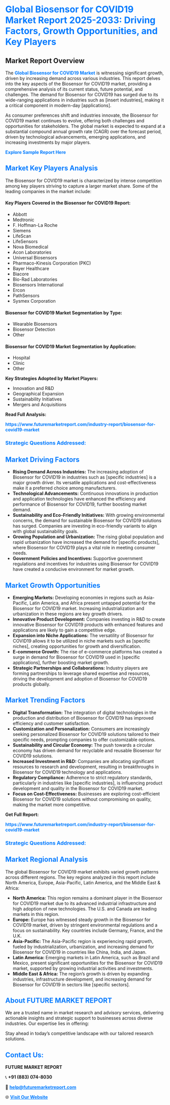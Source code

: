 <h1 style="color: #007BFF;">Global Biosensor for COVID19 Market Report 2025-2033: Driving Factors, Growth Opportunities, and Key Players</h1>

<section id="overview">
<h2>Market Report Overview</h2>
<p>The <a href="https://www.futuremarketreport.com/industry-report/biosensor-for-covid19-market" style="color: #007BFF; text-decoration: none;"><strong>Global Biosensor for COVID19 Market</strong></a> is witnessing significant growth, driven by increasing demand across various industries. This report delves into the key aspects of the Biosensor for COVID19 market, providing a comprehensive analysis of its current status, future potential, and challenges. The demand for Biosensor for COVID19 has surged due to its wide-ranging applications in industries such as [insert industries], making it a critical component in modern-day [applications].</p>
<p>As consumer preferences shift and industries innovate, the Biosensor for COVID19 market continues to evolve, offering both challenges and opportunities for stakeholders. The global market is expected to expand at a substantial compound annual growth rate (CAGR) over the forecast period, driven by technological advancements, emerging applications, and increasing investments by major players.</p>
</section>

<section id="overview">
<p><a href="https://www.futuremarketreport.com/request-sample/reportId=26130" style="color: #007BFF; text-decoration: none;"><strong>Explore Sample Report Here</strong></a></p>
</section>

<section id="key-players">
<h2 style="color: #007BFF;">Market Key Players Analysis</h2>
<p>The Biosensor for COVID19 market is characterized by intense competition among key players striving to capture a larger market share. Some of the leading companies in the market include:</p>
<h4>Key Players Covered in the Biosensor for COVID19 Report:</h4>
<ul><li>Abbott</li><li>Medtronic</li><li>F. Hoffman-La Roche</li><li>Siemens</li><li>LifeScan</li><li>LifeSensors</li><li>Nova Biomedical</li><li>Acon Laboratories</li><li>Universal Biosensors</li><li>Pharmaco-Kinesis Corporation (PKC)</li><li>Bayer Healthcare</li><li>Biacore</li><li>Bio-Rad Laboratories</li><li>Biosensors International</li><li>Ercon</li><li>PathSensors</li><li>Sysmex Corporation</li></ul>
<h4>Biosensor for COVID19 Market Segmentation by Type:</h4>
<ul><li>Wearable Biosensors</li><li>Biosensor Detection</li><li>Other</li></ul>

<h4>Biosensor for COVID19 Market Segmentation by Application:</h4>
<ul><li>Hospital</li><li>Clinic</li><li>Other</li></ul>
<p><strong>Key Strategies Adopted by Market Players:</strong></p>
<ul>
<li>Innovation and R&D</li>
<li>Geographical Expansion</li>
<li>Sustainability Initiatives</li>
<li>Mergers and Acquisitions</li>
</ul>
</section>

<section>
<p><strong>Read Full Analysis: </strong></p><a href="https://www.futuremarketreport.com/industry-report/biosensor-for-covid19-market" style="color: #007BFF; text-decoration: none;"><strong>https://www.futuremarketreport.com/industry-report/biosensor-for-covid19-market</strong></a>
<h3 style="color: #007BFF;">Strategic Questions Addressed:</h3>
</section>

<section id="driving-factors">
<h2 style="color: #007BFF;">Market Driving Factors</h2>
<ul>
<li><strong>Rising Demand Across Industries:</strong> The increasing adoption of Biosensor for COVID19 in industries such as [specific industries] is a major growth driver. Its versatile applications and cost-effectiveness make it a preferred choice among manufacturers.</li>
<li><strong>Technological Advancements:</strong> Continuous innovations in production and application technologies have enhanced the efficiency and performance of Biosensor for COVID19, further boosting market demand.</li>
<li><strong>Sustainability and Eco-Friendly Initiatives:</strong> With growing environmental concerns, the demand for sustainable Biosensor for COVID19 solutions has surged. Companies are investing in eco-friendly variants to align with global sustainability goals.</li>
<li><strong>Growing Population and Urbanization:</strong> The rising global population and rapid urbanization have increased the demand for [specific products], where Biosensor for COVID19 plays a vital role in meeting consumer needs.</li>
<li><strong>Government Policies and Incentives:</strong> Supportive government regulations and incentives for industries using Biosensor for COVID19 have created a conducive environment for market growth.</li>
</ul>
</section>

<section id="growth-opportunities">
<h2 style="color: #007BFF;">Market Growth Opportunities</h2>
<ul>
<li><strong>Emerging Markets:</strong> Developing economies in regions such as Asia-Pacific, Latin America, and Africa present untapped potential for the Biosensor for COVID19 market. Increasing industrialization and urbanization in these regions are key growth drivers.</li>
<li><strong>Innovative Product Development:</strong> Companies investing in R&D to create innovative Biosensor for COVID19 products with enhanced features and applications are likely to gain a competitive edge.</li>
<li><strong>Expansion into Niche Applications:</strong> The versatility of Biosensor for COVID19 allows it to be utilized in niche markets such as [specific niches], creating opportunities for growth and diversification.</li>
<li><strong>E-commerce Growth:</strong> The rise of e-commerce platforms has created a surge in demand for Biosensor for COVID19 used in [specific applications], further boosting market growth.</li>
<li><strong>Strategic Partnerships and Collaborations:</strong> Industry players are forming partnerships to leverage shared expertise and resources, driving the development and adoption of Biosensor for COVID19 products globally.</li>
</ul>
</section>

<section id="trending-factors">
<h2 style="color: #007BFF;">Market Trending Factors</h2>
<ul>
<li><strong>Digital Transformation:</strong> The integration of digital technologies in the production and distribution of Biosensor for COVID19 has improved efficiency and customer satisfaction.</li>
<li><strong>Customization and Personalization:</strong> Consumers are increasingly seeking personalized Biosensor for COVID19 solutions tailored to their specific needs, prompting companies to offer customizable options.</li>
<li><strong>Sustainability and Circular Economy:</strong> The push towards a circular economy has driven demand for recyclable and reusable Biosensor for COVID19 solutions.</li>
<li><strong>Increased Investment in R&D:</strong> Companies are allocating significant resources to research and development, resulting in breakthroughs in Biosensor for COVID19 technology and applications.</li>
<li><strong>Regulatory Compliance:</strong> Adherence to strict regulatory standards, particularly in industries like [specific industries], is influencing product development and quality in the Biosensor for COVID19 market.</li>
<li><strong>Focus on Cost-Effectiveness:</strong> Businesses are exploring cost-efficient Biosensor for COVID19 solutions without compromising on quality, making the market more competitive.</li>
</ul>
</section>

<section>
<p><strong>Get Full Report: </strong></p><a href="https://www.futuremarketreport.com/industry-report/biosensor-for-covid19-market" style="color: #007BFF; text-decoration: none;"><strong>https://www.futuremarketreport.com/industry-report/biosensor-for-covid19-market</strong></a>
<h3 style="color: #007BFF;">Strategic Questions Addressed:</h3>
</section>


<section id="regional-analysis">
<h2 style="color: #007BFF;">Market Regional Analysis</h2>
<p>The global Biosensor for COVID19 market exhibits varied growth patterns across different regions. The key regions analyzed in this report include North America, Europe, Asia-Pacific, Latin America, and the Middle East & Africa:</p>
<ul>
<li><strong>North America:</strong> This region remains a dominant player in the Biosensor for COVID19 market due to its advanced industrial infrastructure and high adoption of new technologies. The U.S. and Canada are leading markets in this region.</li>
<li><strong>Europe:</strong> Europe has witnessed steady growth in the Biosensor for COVID19 market, driven by stringent environmental regulations and a focus on sustainability. Key countries include Germany, France, and the U.K.</li>
<li><strong>Asia-Pacific:</strong> The Asia-Pacific region is experiencing rapid growth, fueled by industrialization, urbanization, and increasing demand for Biosensor for COVID19 in countries like China, India, and Japan.</li>
<li><strong>Latin America:</strong> Emerging markets in Latin America, such as Brazil and Mexico, present significant opportunities for the Biosensor for COVID19 market, supported by growing industrial activities and investments.</li>
<li><strong>Middle East & Africa:</strong> The region’s growth is driven by expanding industries, infrastructure development, and increasing demand for Biosensor for COVID19 in sectors like [specific sectors].</li>
</ul>
</section>

<footer>
<h2 style="color: #007BFF;">About FUTURE MARKET REPORT</h2>
<p>We are a trusted name in market research and advisory services, delivering actionable insights and strategic support to businesses across diverse industries. Our expertise lies in offering:</p>

<p>Stay ahead in today’s competitive landscape with our tailored research solutions.</p>

<h2 style="color: #007BFF;">Contact Us:</h2>
<p><strong>FUTURE MARKET REPORT</strong></p>
<p>📞 <strong>+91 (883) 074-8030</strong></p>
<p>📧 <strong><a href="mailto:help@futuremarketreport.com" style="color: #007BFF;">help@futuremarketreport.com</a></strong></p>
<p>🌐 <strong><a href="https://www.futuremarketreport.com/" style="color: #007BFF;">Visit Our Website</a></strong></p>
</footer>